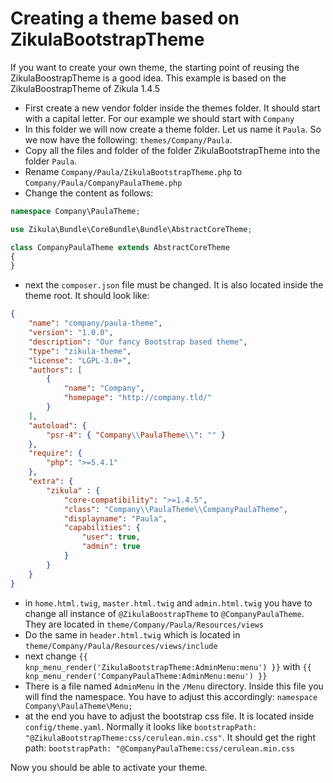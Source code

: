# Creating a theme based on ZikulaBootstrapTheme

If you want to create your own theme, the starting point of reusing the ZikulaBoostrapTheme is a good idea. This 
example is based on the ZikulaBoostrapTheme of Zikula 1.4.5

* First create a new vendor folder inside the themes folder. It should start with a capital letter. For our 
example we should start with `Company`
* In this folder we will now create a theme folder. Let us name it `Paula`. So we now have the following: 
`themes/Company/Paula`.
* Copy all the files and folder of the folder ZikulaBootstrapTheme into the folder `Paula`.
* Rename `Company/Paula/ZikulaBootstrapTheme.php` to `Company/Paula/CompanyPaulaTheme.php`
* Change the content as follows:

```php
namespace Company\PaulaTheme;

use Zikula\Bundle\CoreBundle\Bundle\AbstractCoreTheme;

class CompanyPaulaTheme extends AbstractCoreTheme
{
}
```

* next the ``composer.json`` file must be changed. It is also located inside the theme root. It should look like:

```json
{
    "name": "company/paula-theme",
    "version": "1.0.0",
    "description": "Our fancy Bootstrap based theme",
    "type": "zikula-theme",
    "license": "LGPL-3.0+",
    "authors": [
        {
            "name": "Company",
            "homepage": "http://company.tld/"
        }
    ],
    "autoload": {
        "psr-4": { "Company\\PaulaTheme\\": "" }
    },
    "require": {
        "php": ">=5.4.1"
    },
    "extra": {
        "zikula" : {
            "core-compatibility": ">=1.4.5",
            "class": "Company\\PaulaTheme\\CompanyPaulaTheme",
            "displayname": "Paula",
            "capabilities": {
                "user": true,
                "admin": true
            }
        }
    }
}
```

* in `home.html.twig`, `master.html.twig` and `admin.html.twig` you have to change all instance of `@ZikulaBoostrapTheme`
to `@CompanyPaulaTheme`. They are located in `theme/Company/Paula/Resources/views`
* Do the same in `header.html.twig` which is located in `theme/Company/Paula/Resources/views/include`
* next change `{{ knp_menu_render('ZikulaBootstrapTheme:AdminMenu:menu') }}` with 
`{{ knp_menu_render('CompanyPaulaTheme:AdminMenu:menu') }}`
* There is a file named `AdminMenu` in the `/Menu` directory. Inside this file you will find the namespace. You have to adjust
  this accordingly: `namespace Company\PaulaTheme\Menu;`
* at the end you have to adjust the bootstrap css file. It is located inside `config/theme.yaml`. Normally it looks 
like `bootstrapPath: "@ZikulaBootstrapTheme:css/cerulean.min.css"`. It should get the right path:
`bootstrapPath: "@CompanyPaulaTheme:css/cerulean.min.css`

Now you should be able to activate your theme.
